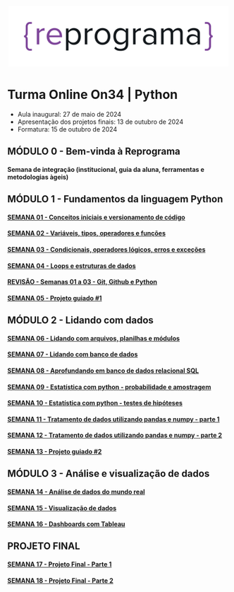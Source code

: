 <h1 align="center">
  <img src="assets/reprograma-fundos-claros.png" alt="logo reprograma" width="500">
</h1>

# Turma Online On34 | Python 
* Aula inaugural: 27 de maio de 2024
* Apresentação dos projetos finais: 13 de outubro de 2024
* Formatura: 15 de outubro de 2024

## MÓDULO 0 - Bem-vinda à Reprograma
#### Semana de integração (institucional, guia da aluna, ferramentas e metodologias àgeis)

## MÓDULO 1 - Fundamentos da linguagem Python
#### [SEMANA 01 - Conceitos iniciais e versionamento de código](https://github.com/reprograma/on34-python-s01-conceitos-iniciais)
#### [SEMANA 02 - Variáveis, tipos, operadores e funções](https://github.com/reprograma/on34-python-s02-logica-I)
#### [SEMANA 03 - Condicionais, operadores lógicos, erros e exceções](https://github.com/reprograma/on34-python-s03-logica-II)
#### [SEMANA 04 - Loops e estruturas de dados](https://github.com/reprograma/on34-python-s04-logica-III)
#### [REVISÃO - Semanas 01 a 03 - Git, Github e Python](https://github.com/reprograma/on33-on34-on35-python-s04-revisao-modulo-I/)
#### [SEMANA 05 - Projeto guiado #1](https://github.com/reprograma/on34-python-s05-projeto-guiado-I)

## MÓDULO 2 - Lidando com dados
#### [SEMANA 06 - Lidando com arquivos, planilhas e módulos](https://github.com/reprograma/on34-python-s06-arquivos-planilhas-modulos)
#### [SEMANA 07 - Lidando com banco de dados](https://github.com/reprograma/on34-python-s07-banco-de-dados-I)
#### [SEMANA 08 - Aprofundando em banco de dados relacional SQL ](https://github.com/reprograma/on34-python-s08-banco-de-dados-II)
#### [SEMANA 09 - Estatística com python - probabilidade e amostragem](https://github.com/reprograma/on34-python-s09-estatistica-I)
#### [SEMANA 10 - Estatística com python - testes de hipóteses](https://github.com/reprograma/on34-python-s10-estatistica-II)
#### [SEMANA 11 - Tratamento de dados utilizando pandas e numpy - parte 1](https://github.com/reprograma/on34-python-s11-pandas-numpy-I)
#### [SEMANA 12 - Tratamento de dados utilizando pandas e numpy - parte 2](https://github.com/reprograma/on34-python-s12-pandas-numpy-II)
#### [SEMANA 13 - Projeto guiado #2](https://github.com/reprograma/on34-python-s13-projeto-guiado-II)

## MÓDULO 3 - Análise e visualização de dados
#### [SEMANA 14 - Análise de dados do mundo real](https://github.com/reprograma/on34-python-s14-analise-de-dados)
#### [SEMANA 15 - Visualização de dados](https://github.com/reprograma/on34-python-s15-visualizacao-de-dados)
#### [SEMANA 16 - Dashboards com Tableau](https://github.com/reprograma/on34-python-s16-dashboard-tableau)

## PROJETO FINAL
#### [SEMANA 17 - Projeto Final - Parte 1](https://github.com/reprograma/on34-python-s17-projeto-final-I)
#### [SEMANA 18 - Projeto Final - Parte 2](https://github.com/reprograma/on34-python-s18-projeto-final-II)
